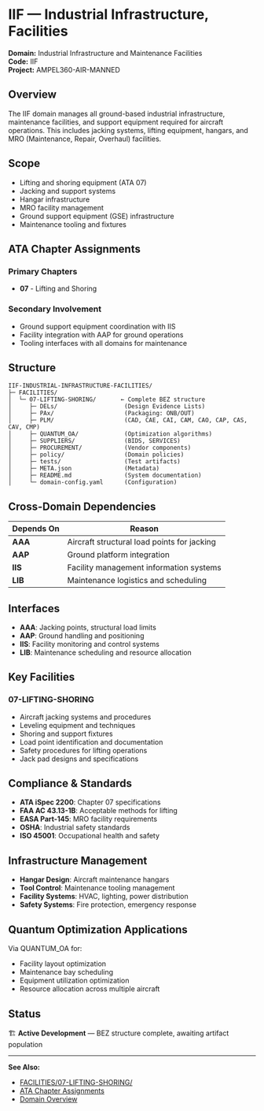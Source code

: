 # IIF — Industrial Infrastructure, Facilities

**Domain:** Industrial Infrastructure and Maintenance Facilities  
**Code:** IIF  
**Project:** AMPEL360-AIR-MANNED

## Overview

The IIF domain manages all ground-based industrial infrastructure, maintenance facilities, and support equipment required for aircraft operations. This includes jacking systems, lifting equipment, hangars, and MRO (Maintenance, Repair, Overhaul) facilities.

## Scope

- Lifting and shoring equipment (ATA 07)
- Jacking and support systems
- Hangar infrastructure
- MRO facility management
- Ground support equipment (GSE) infrastructure
- Maintenance tooling and fixtures

## ATA Chapter Assignments

### Primary Chapters
- **07** - Lifting and Shoring

### Secondary Involvement
- Ground support equipment coordination with IIS
- Facility integration with AAP for ground operations
- Tooling interfaces with all domains for maintenance

## Structure

```
IIF-INDUSTRIAL-INFRASTRUCTURE-FACILITIES/
├─ FACILITIES/
│  └─ 07-LIFTING-SHORING/       ← Complete BEZ structure
│     ├─ DELs/                   (Design Evidence Lists)
│     ├─ PAx/                    (Packaging: ONB/OUT)
│     ├─ PLM/                    (CAD, CAE, CAI, CAM, CAO, CAP, CAS, CAV, CMP)
│     ├─ QUANTUM_OA/             (Optimization algorithms)
│     ├─ SUPPLIERS/              (BIDS, SERVICES)
│     ├─ PROCUREMENT/            (Vendor components)
│     ├─ policy/                 (Domain policies)
│     ├─ tests/                  (Test artifacts)
│     ├─ META.json               (Metadata)
│     ├─ README.md               (System documentation)
│     └─ domain-config.yaml      (Configuration)
```

## Cross-Domain Dependencies

| Depends On | Reason |
|------------|--------|
| **AAA** | Aircraft structural load points for jacking |
| **AAP** | Ground platform integration |
| **IIS** | Facility management information systems |
| **LIB** | Maintenance logistics and scheduling |

## Interfaces

- **AAA**: Jacking points, structural load limits
- **AAP**: Ground handling and positioning
- **IIS**: Facility monitoring and control systems
- **LIB**: Maintenance scheduling and resource allocation

## Key Facilities

### 07-LIFTING-SHORING
- Aircraft jacking systems and procedures
- Leveling equipment and techniques
- Shoring and support fixtures
- Load point identification and documentation
- Safety procedures for lifting operations
- Jack pad designs and specifications

## Compliance & Standards

- **ATA iSpec 2200**: Chapter 07 specifications
- **FAA AC 43.13-1B**: Acceptable methods for lifting
- **EASA Part-145**: MRO facility requirements
- **OSHA**: Industrial safety standards
- **ISO 45001**: Occupational health and safety

## Infrastructure Management

- **Hangar Design**: Aircraft maintenance hangars
- **Tool Control**: Maintenance tooling management
- **Facility Systems**: HVAC, lighting, power distribution
- **Safety Systems**: Fire protection, emergency response

## Quantum Optimization Applications

Via QUANTUM_OA for:
- Facility layout optimization
- Maintenance bay scheduling
- Equipment utilization optimization
- Resource allocation across multiple aircraft

## Status

🏗️ **Active Development** — BEZ structure complete, awaiting artifact population

---

**See Also:**
- [FACILITIES/07-LIFTING-SHORING/](./FACILITIES/07-LIFTING-SHORING/)
- [ATA Chapter Assignments](../../../1-DIMENSIONS/CANONICAL-TAXONOMY/ata-chapters.csv)
- [Domain Overview](../README.md)
